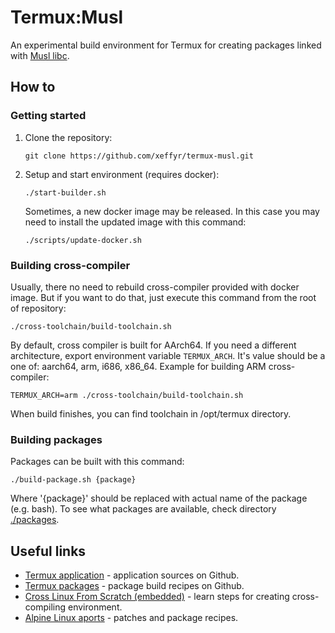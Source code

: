 # Termux:Musl

An experimental build environment for Termux for creating packages linked with [Musl libc](https://www.musl-libc.org/).

## How to

### Getting started

1. Clone the repository:
   ```
   git clone https://github.com/xeffyr/termux-musl.git
   ```

2. Setup and start environment (requires docker):
   ```
   ./start-builder.sh
   ```
   Sometimes, a new docker image may be released. In this case you may need to install the updated image with this command:
   ```
   ./scripts/update-docker.sh
   ```

### Building cross-compiler

Usually, there no need to rebuild cross-compiler provided with docker image. But if you want to do that, just execute this command from the root of repository:
```
./cross-toolchain/build-toolchain.sh
```

By default, cross compiler is built for AArch64. If you need a different architecture, export environment variable `TERMUX_ARCH`. It's value should be a one of: aarch64, arm, i686, x86_64. Example for building ARM cross-compiler:
```
TERMUX_ARCH=arm ./cross-toolchain/build-toolchain.sh
```

When build finishes, you can find toolchain in /opt/termux directory.

### Building packages

Packages can be built with this command:
```
./build-package.sh {package}
```
Where '{package}' should be replaced with actual name of the package (e.g. bash). To see what packages are available, check directory [./packages](./packages).

## Useful links

- [Termux application](https://github.com/termux/termux-app) - application sources on Github.
- [Termux packages](https://github.com/termux/termux-packages) - package build recipes on Github.
- [Cross Linux From Scratch (embedded)](http://trac.clfs.org/wiki/download#EmbeddedDevelopment) - learn steps for creating cross-compiling environment.
- [Alpine Linux aports](https://git.alpinelinux.org/cgit/aports) - patches and package recipes.

